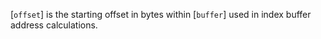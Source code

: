 [`offset`] is the starting offset in bytes within [`buffer`] used in
index buffer address calculations.